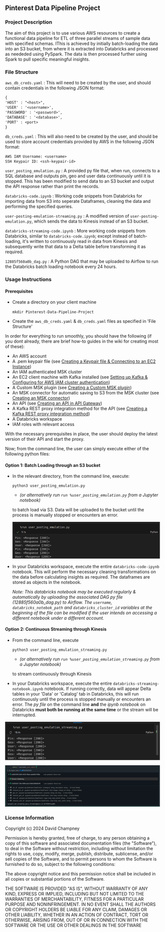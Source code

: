 ## Pinterest Data Pipeline Project

### Project Description

The aim of this project is to use various AWS resources to create a functional data pipeline for ETL of three parallel streams of sample data with specified schemas. IThis is achieved by initially batch-loading the data into an S3 bucket, from where it is extracted into Databricks and processed as neededed using PySpark. The data is then processed further using Spark to pull specific meaningful insights.




### File Structure

`aws_db_creds.yaml` : This will need to be created by the user, and should contain credentials in the following JSON format:
```
{
'HOST' : "<host>",
'USER' : '<username>',
'PASSWORD' : '<password>',
'DATABASE' : '<database>',
'PORT' : <port>
}
```

`db_creds.yaml` : This will also need to be created by the user, and should be used to store account credentials provided by AWS in the following JSON format:
```
AWS IAM Username: <username>
SSH Keypair ID: <ssh-keypair-id>
```

`user_posting_emulation.py` : A provided py file that, when run, connects to a SQL database and outputs pin, geo and user data continuously until it is stopped. This has been modified to send data to an S3 bucket and output the API response rather than print the records.

`databricks-code.ipynb` : Working code snippets from Databricks for importing data from S3 into seperate Dataframes, cleaning the data and performing the specified queries.

`user-posting-emulation-streaming.py` : A modified version of 
`user-posting-emulation.py`, which sends the data to Kinesis instead of an S3 bucket.

`databricks-streaming-code.ipynb` : More working code snippets from Databricks, similar to `databricks-code.ipynb`; except instead of batch-loading, it's written to continuously read in data from Kinesis and subsequently write that data to a Delta table before transforming it as required.

`12885f560a0b_dag.py` : A Python DAG that may be uploaded to Airflow to run the Databricks batch loading notebook every 24 hours.

### Usage Instructions
#### Prerequisites
- Create a directory on your client machine

    `mkdir Pinterest-Data-Pipeline-Project`
- Create the `aws_db_creds.yaml` & `db_creds.yaml` files as specified in 'File Structure'

In order for everything to run smoothly, you should have the following (if you dont already, there are brief how-to guides in the wiki for creating most of these):

- An AWS account
- A .pem keypair file (see [Creating a Keypair file & Connecting to an EC2 Instance](https://github.com/Champney/Pinterest-Data-Pipeline-Project/wiki/EC2:-Creating-a-Key-Pair-(.pem)-file-&-Connecting-to-an-EC2-Instance))
- An IAM authenticated MSK cluster
- An EC2 client machine with Kafka installed (see [Setting up Kafka & Configuring for AWS IAM cluster authentication](https://github.com/Champney/Pinterest-Data-Pipeline-Project/wiki/EC2:-Setting-up-Kafka-&-Configuring-for-AWS-IAM-cluster-authentication))
- A Custom MSK plugin (see [Creating a Custom MSK plugin](https://github.com/Champney/Pinterest-Data-Pipeline-Project/wiki/Creating-a-Custom-MSK-plugin))
- An MSK connector for automatic saving to S3 from the MSK cluster (see [Creating an MSK connector](https://github.com/Champney/Pinterest-Data-Pipeline-Project/wiki/Creating-an-MSK-connector#creating-an-msk-connector))
- An API (see [Creating an API in API Gateway](https://github.com/Champney/Pinterest-Data-Pipeline-Project/wiki/Creating-an-API-in-API-Gateway))
- A Kafka REST proxy integration method for the API (see [Creating a Kafka REST proxy integration method](https://github.com/Champney/Pinterest-Data-Pipeline-Project/wiki/Creating-a-Kafka-REST-proxy-integration-method))
- A Databricks workspace
- IAM roles with relevant access

With the necessary prerequisites in place, the user should deploy the latest version of their API and start the proxy.

Now; from the command line, the user can simply execute either of the following python files:

#### Option 1: Batch Loading through an S3 bucket

- In the relevant directory, from the command line, execute:
    ```
    python3 user_posting_emulation.py
    ``` 
    - _(or alternatively run `run %user_posting_emulation.py` from a Jupyter notebook)_
    
    to batch load via S3. Data will be uploaded to the bucket until the process is manually stopped or encounters an error.

   ![alt text](image.png)


- In your Databricks workspace, execute the entire `databricks-code-ipynb` notebook. This will perform the necessary cleaning transformations on the data before calculating insights as required. The dataframes are stored as objects in the notebook.

    _Note: This databricks notebook may be executed regularly & automatically by uploading the associated DAG py file (12885f560a0b_dag.py) to Airflow. The `username`, `databricks_notebok_path` and `databricks_cluster_id` variables at the beginning of the file can be modified if the user intends on accessing a different notebook under a different account._


#### Option 2: Continuous Streaming through Kinesis

- From the command line, execute 
    ```
   python3 user_posting_emulation_streaming.py
    ``` 
    - _(or alternatively run `run %user_posting_emulation_streaming.py` from a Jupyter notebook)_

    to stream continuously through Kinesis
- In your Databricks workspace, execute the entire `databricks-streaming-notebook.ipynb` notebook. If running correctly, data will appear Delta tables in your 'Data' or 'Catalog' tab in Databricks, this will run continuously until the process is stopped manually or encounters an error. The *py file* on the command line __and__ the *ipynb notebook* on Databricks **must both be running at the same time** or the stream will be interrupted.

![alt text](image-1.png)

![alt text](image-2.png)



### License Information

Copyright (c) 2024 David Champney

Permission is hereby granted, free of charge, to any person obtaining a copy of this software and associated documentation files (the "Software"), to deal in the Software without restriction, including without limitation the rights to use, copy, modify, merge, publish, distribute, sublicense, and/or sell copies of the Software, and to permit persons to whom the Software is furnished to do so, subject to the following conditions:

The above copyright notice and this permission notice shall be included in all copies or substantial portions of the Software.

THE SOFTWARE IS PROVIDED "AS IS", WITHOUT WARRANTY OF ANY KIND, EXPRESS OR IMPLIED, INCLUDING BUT NOT LIMITED TO THE WARRANTIES OF MERCHANTABILITY, FITNESS FOR A PARTICULAR PURPOSE AND NONINFRINGEMENT. IN NO EVENT SHALL THE AUTHORS OR COPYRIGHT HOLDERS BE LIABLE FOR ANY CLAIM, DAMAGES OR OTHER LIABILITY, WHETHER IN AN ACTION OF CONTRACT, TORT OR OTHERWISE, ARISING FROM, OUT OF OR IN CONNECTION WITH THE SOFTWARE OR THE USE OR OTHER DEALINGS IN THE SOFTWARE

